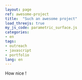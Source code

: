 ```yaml
---
layout: page
ref: awesome-project
title:  "Such an awesome project"
load_threejs: true
my_js_code: parametric_surface.js
categories:
- en
tags:
- outreach
- javascript
- portfolio
lang: en
---
```


How nice !